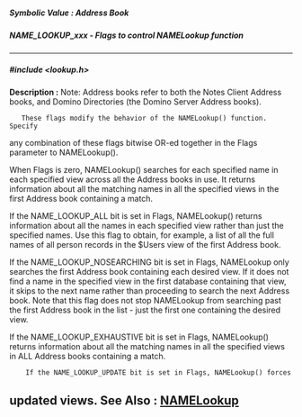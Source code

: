 ##### Symbolic Value : Address Book
##### NAME_LOOKUP_xxx - Flags to control NAMELookup function
---
##### #include <lookup.h>
**Description :**
Note:  Address books refer to both the Notes Client Address books, and Domino 
Directories (the Domino Server Address books).

       These flags modify the behavior of the NAMELookup() function. Specify 
any combination of these flags bitwise OR-ed together in the Flags parameter to 
NAMELookup().

When Flags is zero, NAMELookup() searches for each specified name in each 
specified view across all the  Address books in use. It returns information 
about all the matching names in all the specified views in the first Address 
book containing a match.

If the NAME_LOOKUP_ALL bit is set in Flags, NAMELookup() returns information 
about all the names in each specified view rather than just the specified 
names. Use this flag to obtain, for example, a list of all the full names of 
all person records in the $Users view of the first Address book.

If the NAME_LOOKUP_NOSEARCHING bit is set in Flags, NAMELookup only searches 
the first Address book containing each desired view. If it does not find a name 
in the specified view in the first database containing that view, it skips to 
the next name rather than proceeding to search the next  Address book. Note 
that this flag does not stop NAMELookup from searching past the first Address 
book in the list - just the first one containing the desired view.

If the NAME_LOOKUP_EXHAUSTIVE bit is set in Flags, NAMELookup() returns 
information about all the matching names in all the specified views in ALL 
Address books containing a match.

        If the NAME_LOOKUP_UPDATE bit is set in Flags, NAMELookup() forces 
updated views.
**See Also :**
[NAMELookup](D:/md_files/NAMELookup.md)
---
